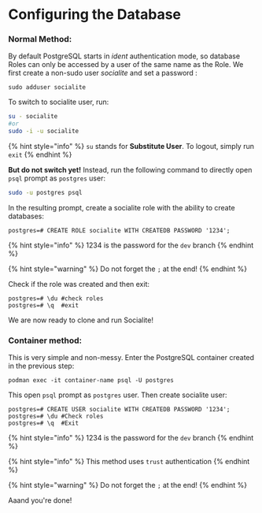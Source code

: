 # Configuring the Database

### Normal Method:

By default PostgreSQL starts in _ident_ authentication mode, so database Roles can only be accessed by a user of the same name as the Role. We first create a non-sudo user _socialite_ and set a password :

```text
sudo adduser socialite
```

To switch to socialite user, run:

```bash
su - socialite
#or
sudo -i -u socialite
```

{% hint style="info" %}
`su` stands for **Substitute User**. To logout, simply run `exit`
{% endhint %}

**But do not switch yet!** Instead, run the following command to directly open `psql` prompt as `postgres` user:

```bash
sudo -u postgres psql
```

In the resulting prompt, create a socialite role with the ability to create databases:

```text
postgres=# CREATE ROLE socialite WITH CREATEDB PASSWORD '1234';
```

{% hint style="info" %}
1234 is the password for the `dev` branch
{% endhint %}

{% hint style="warning" %}
Do not forget the `;` at the end!
{% endhint %}

Check if the role was created and then exit:

```text
postgres=# \du #check roles
postgres=# \q  #exit
```

We are now ready to clone and run Socialite!

### Container method:

This is very simple and non-messy. Enter the PostgreSQL container created in the previous step:

```text
podman exec -it container-name psql -U postgres
```

This open `psql` prompt as `postgres` user. Then create socialite user:

```text
postgres=# CREATE USER socialite WITH CREATEDB PASSWORD '1234';
postgres=# \du #Check roles
postgres=# \q  #Exit
```

{% hint style="info" %}
1234 is the password for the `dev` branch
{% endhint %}

{% hint style="info" %}
This method uses `trust` authentication
{% endhint %}

{% hint style="warning" %}
Do not forget the `;` at the end!
{% endhint %}

Aaand you're done! 

